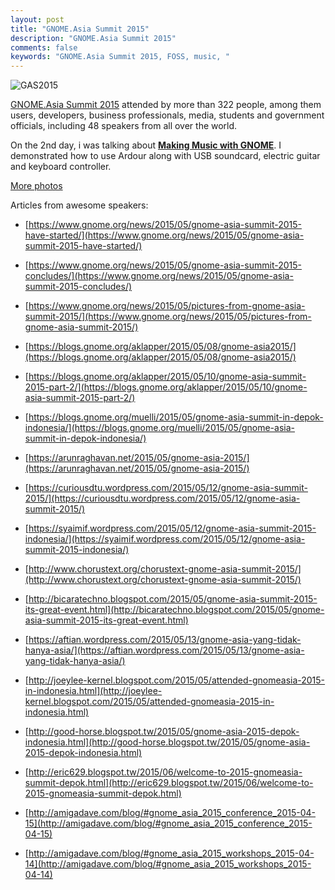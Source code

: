 ```yaml
---
layout: post
title: "GNOME.Asia Summit 2015"
description: "GNOME.Asia Summit 2015"
comments: false
keywords: "GNOME.Asia Summit 2015, FOSS, music, "
---
```


![GAS2015](http://2015.gnome.asia/media/1stdaysummit.jpg)

[GNOME.Asia Summit 2015](http://2015.gnome.asia/) attended by more than 322 people, among them users, developers, business professionals, media, students and government officials, including 48 speakers from all over the world.

On the 2nd day, i was talking about [**Making Music with GNOME**](http://www.slideshare.net/cho2marsmellow/making-music-with-gnome). I demonstrated how to use Ardour along with USB soundcard, electric guitar and keyboard controller.

[More photos](https://www.flickr.com/groups/gnomeasia2015/)

Articles from awesome speakers:

* [https://www.gnome.org/news/2015/05/gnome-asia-summit-2015-have-started/](https://www.gnome.org/news/2015/05/gnome-asia-summit-2015-have-started/)

* [https://www.gnome.org/news/2015/05/gnome-asia-summit-2015-concludes/](https://www.gnome.org/news/2015/05/gnome-asia-summit-2015-concludes/)

* [https://www.gnome.org/news/2015/05/pictures-from-gnome-asia-summit-2015/](https://www.gnome.org/news/2015/05/pictures-from-gnome-asia-summit-2015/)

* [https://blogs.gnome.org/aklapper/2015/05/08/gnome-asia2015/](https://blogs.gnome.org/aklapper/2015/05/08/gnome-asia2015/)

* [https://blogs.gnome.org/aklapper/2015/05/10/gnome-asia-summit-2015-part-2/](https://blogs.gnome.org/aklapper/2015/05/10/gnome-asia-summit-2015-part-2/)

* [https://blogs.gnome.org/muelli/2015/05/gnome-asia-summit-in-depok-indonesia/](https://blogs.gnome.org/muelli/2015/05/gnome-asia-summit-in-depok-indonesia/)

* [https://arunraghavan.net/2015/05/gnome-asia-2015/](https://arunraghavan.net/2015/05/gnome-asia-2015/)

* [https://curiousdtu.wordpress.com/2015/05/12/gnome-asia-summit-2015/](https://curiousdtu.wordpress.com/2015/05/12/gnome-asia-summit-2015/)

* [https://syaimif.wordpress.com/2015/05/12/gnome-asia-summit-2015-indonesia/](https://syaimif.wordpress.com/2015/05/12/gnome-asia-summit-2015-indonesia/)

* [http://www.chorustext.org/chorustext-gnome-asia-summit-2015/](http://www.chorustext.org/chorustext-gnome-asia-summit-2015/)

* [http://bicaratechno.blogspot.com/2015/05/gnome-asia-summit-2015-its-great-event.html](http://bicaratechno.blogspot.com/2015/05/gnome-asia-summit-2015-its-great-event.html)

* [https://aftian.wordpress.com/2015/05/13/gnome-asia-yang-tidak-hanya-asia/](https://aftian.wordpress.com/2015/05/13/gnome-asia-yang-tidak-hanya-asia/)

* [http://joeylee-kernel.blogspot.com/2015/05/attended-gnomeasia-2015-in-indonesia.html](http://joeylee-kernel.blogspot.com/2015/05/attended-gnomeasia-2015-in-indonesia.html)

* [http://good-horse.blogspot.tw/2015/05/gnome-asia-2015-depok-indonesia.html](http://good-horse.blogspot.tw/2015/05/gnome-asia-2015-depok-indonesia.html)

* [http://eric629.blogspot.tw/2015/06/welcome-to-2015-gnomeasia-summit-depok.html](http://eric629.blogspot.tw/2015/06/welcome-to-2015-gnomeasia-summit-depok.html)

* [http://amigadave.com/blog/#gnome_asia_2015_conference_2015-04-15](http://amigadave.com/blog/#gnome_asia_2015_conference_2015-04-15)

* [http://amigadave.com/blog/#gnome_asia_2015_workshops_2015-04-14](http://amigadave.com/blog/#gnome_asia_2015_workshops_2015-04-14)

